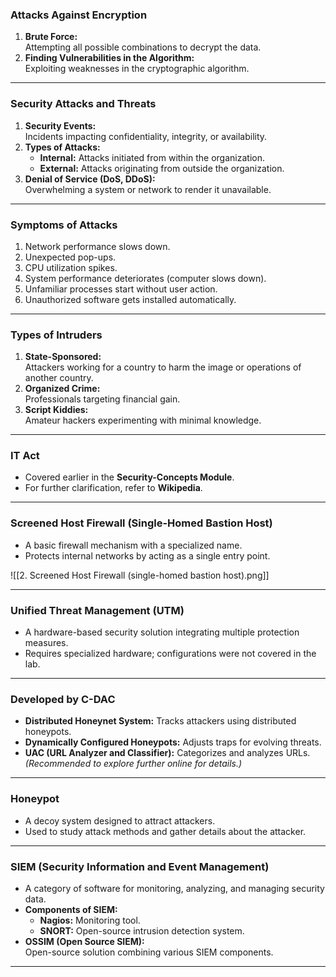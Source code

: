 ### **Attacks Against Encryption**

1. **Brute Force:**  
    Attempting all possible combinations to decrypt the data.
2. **Finding Vulnerabilities in the Algorithm:**  
    Exploiting weaknesses in the cryptographic algorithm.

---

### **Security Attacks and Threats**

1. **Security Events:**  
    Incidents impacting confidentiality, integrity, or availability.
2. **Types of Attacks:**
    - **Internal:** Attacks initiated from within the organization.
    - **External:** Attacks originating from outside the organization.
3. **Denial of Service (DoS, DDoS):**  
    Overwhelming a system or network to render it unavailable.

---

### **Symptoms of Attacks**

1. Network performance slows down.
2. Unexpected pop-ups.
3. CPU utilization spikes.
4. System performance deteriorates (computer slows down).
5. Unfamiliar processes start without user action.
6. Unauthorized software gets installed automatically.

---

### **Types of Intruders**

1. **State-Sponsored:**  
    Attackers working for a country to harm the image or operations of another country.
2. **Organized Crime:**  
    Professionals targeting financial gain.
3. **Script Kiddies:**  
    Amateur hackers experimenting with minimal knowledge.

---

### **IT Act**

- Covered earlier in the **Security-Concepts Module**.
- For further clarification, refer to **Wikipedia**.

---

### **Screened Host Firewall (Single-Homed Bastion Host)**

- A basic firewall mechanism with a specialized name.
- Protects internal networks by acting as a single entry point.

![[2. Screened Host Firewall (single-homed bastion host).png]]

---

### **Unified Threat Management (UTM)**

- A hardware-based security solution integrating multiple protection measures.
- Requires specialized hardware; configurations were not covered in the lab.

---

### **Developed by C-DAC**

- **Distributed Honeynet System:** Tracks attackers using distributed honeypots.
- **Dynamically Configured Honeypots:** Adjusts traps for evolving threats.
- **UAC (URL Analyzer and Classifier):** Categorizes and analyzes URLs.  
    _(Recommended to explore further online for details.)_

---

### **Honeypot**

- A decoy system designed to attract attackers.
- Used to study attack methods and gather details about the attacker.

---

### **SIEM (Security Information and Event Management)**

- A category of software for monitoring, analyzing, and managing security data.
- **Components of SIEM:**
    - **Nagios:** Monitoring tool.
    - **SNORT:** Open-source intrusion detection system.
- **OSSIM (Open Source SIEM):**  
    Open-source solution combining various SIEM components.

---